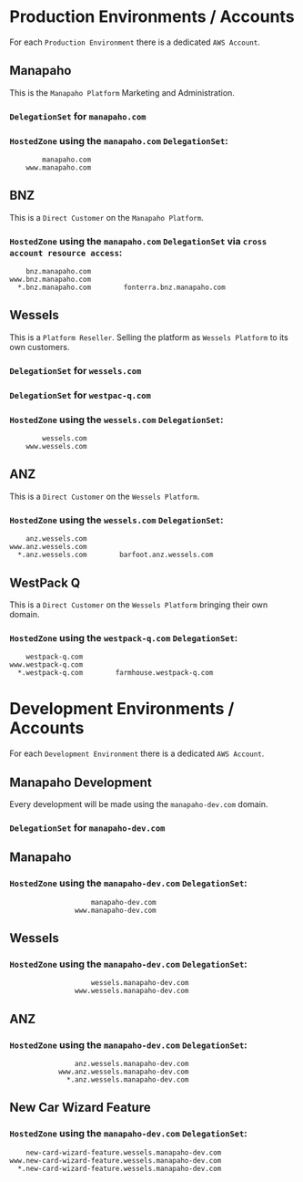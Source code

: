 # Production Environments / Accounts

For each `Production Environment` there is a dedicated `AWS Account`.
 
## Manapaho

This is the `Manapaho Platform` Marketing and Administration.

### `DelegationSet` for `manapaho.com`

### `HostedZone` using the `manapaho.com` `DelegationSet`:

            manapaho.com
        www.manapaho.com

## BNZ

This is a `Direct Customer` on the `Manapaho Platform`.

### `HostedZone` using the `manapaho.com` `DelegationSet` via `cross account resource access`:

        bnz.manapaho.com
    www.bnz.manapaho.com
      *.bnz.manapaho.com        fonterra.bnz.manapaho.com

## Wessels

This is a `Platform Reseller`. Selling the platform as `Wessels Platform` to its own customers.

### `DelegationSet` for `wessels.com`
### `DelegationSet` for `westpac-q.com`

### `HostedZone` using the `wessels.com` `DelegationSet`:

            wessels.com
        www.wessels.com

## ANZ

This is a `Direct Customer` on the `Wessels Platform`.

### `HostedZone` using the `wessels.com` `DelegationSet`:

        anz.wessels.com
    www.anz.wessels.com
      *.anz.wessels.com        barfoot.anz.wessels.com

## WestPack Q

This is a `Direct Customer` on the `Wessels Platform` bringing their own domain.

### `HostedZone` using the `westpack-q.com` `DelegationSet`:

        westpack-q.com
    www.westpack-q.com
      *.westpack-q.com        farmhouse.westpack-q.com

# Development Environments / Accounts

For each `Development Environment` there is a dedicated `AWS Account`.

## Manapaho Development

Every development will be made using the `manapaho-dev.com` domain.

### `DelegationSet` for `manapaho-dev.com`

## Manapaho

### `HostedZone` using the `manapaho-dev.com` `DelegationSet`:

                        manapaho-dev.com
                    www.manapaho-dev.com

## Wessels

### `HostedZone` using the `manapaho-dev.com` `DelegationSet`:

                        wessels.manapaho-dev.com
                    www.wessels.manapaho-dev.com

## ANZ

### `HostedZone` using the `manapaho-dev.com` `DelegationSet`:

                    anz.wessels.manapaho-dev.com
                www.anz.wessels.manapaho-dev.com
                  *.anz.wessels.manapaho-dev.com

## New Car Wizard Feature

### `HostedZone` using the `manapaho-dev.com` `DelegationSet`:

        new-card-wizard-feature.wessels.manapaho-dev.com
    www.new-card-wizard-feature.wessels.manapaho-dev.com
      *.new-card-wizard-feature.wessels.manapaho-dev.com
